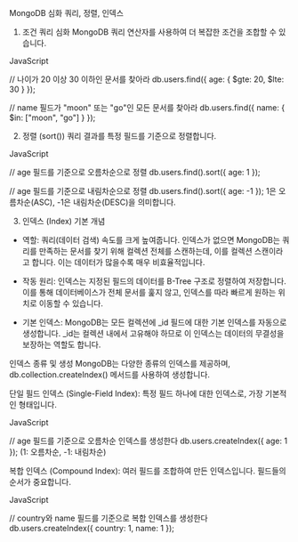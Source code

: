 MongoDB 심화 쿼리, 정렬, 인덱스
1. 조건 쿼리 심화
MongoDB 쿼리 연산자를 사용하여 더 복잡한 조건을 조합할 수 있습니다.

JavaScript

// 나이가 20 이상 30 이하인 문서를 찾아라
db.users.find({ age: { $gte: 20, $lte: 30 } });

// name 필드가 "moon" 또는 "go"인 모든 문서를 찾아라
db.users.find({ name: { $in: ["moon", "go"] } });


2. 정렬 (sort())
쿼리 결과를 특정 필드를 기준으로 정렬합니다.

JavaScript

// age 필드를 기준으로 오름차순으로 정렬
db.users.find().sort({ age: 1 });

// age 필드를 기준으로 내림차순으로 정렬
db.users.find().sort({ age: -1 });
1은 오름차순(ASC), -1은 내림차순(DESC)을 의미합니다.

3. 인덱스 (Index)
기본 개념
- 역할: 쿼리(데이터 검색) 속도를 크게 높여줍니다. 인덱스가 없으면 MongoDB는 쿼리를 만족하는 문서를 찾기 위해 컬렉션 전체를 스캔하는데, 이를 컬렉션 스캔이라고 합니다. 이는 데이터가 많을수록 매우 비효율적입니다.

- 작동 원리: 인덱스는 지정된 필드의 데이터를 B-Tree 구조로 정렬하여 저장합니다. 이를 통해 데이터베이스가 전체 문서를 훑지 않고, 인덱스를 따라 빠르게 원하는 위치로 이동할 수 있습니다.

- 기본 인덱스: MongoDB는 모든 컬렉션에 _id 필드에 대한 기본 인덱스를 자동으로 생성합니다. _id는 컬렉션 내에서 고유해야 하므로 이 인덱스는 데이터의 무결성을 보장하는 역할도 합니다.

인덱스 종류 및 생성
MongoDB는 다양한 종류의 인덱스를 제공하며, db.collection.createIndex() 메서드를 사용하여 생성합니다.

단일 필드 인덱스 (Single-Field Index): 특정 필드 하나에 대한 인덱스로, 가장 기본적인 형태입니다.

JavaScript

// age 필드를 기준으로 오름차순 인덱스를 생성한다
db.users.createIndex({ age: 1 });
(1: 오름차순, -1: 내림차순)

복합 인덱스 (Compound Index): 여러 필드를 조합하여 만든 인덱스입니다. 필드들의 순서가 중요합니다.

JavaScript

// country와 name 필드를 기준으로 복합 인덱스를 생성한다
db.users.createIndex({ country: 1, name: 1 });

